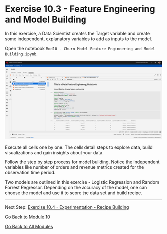# Exercise 10.3 - Feature Engineering and Model Building

In this exercise, a Data Scientist creates the Target variable and create some independent, explanatory variables to add as inputs to the model.

Open the notebook ``Mod10 - Churn Model Feature Engineering and Model Building.ipynb``.

![DSW](./images/dswchmfe.png)

Execute all cells one by one. The cells detail steps to explore data, build visualizations and gain insights about your data.

Follow the step by step process for model building. Notice the independent variables like number of orders and revenue metrics created for the observation time period.

Two models are outlined in this exercise - Logistic Regression and Random Forrest Regressor. Depending on the accuracy of the model, one can choose the model and use it to score the data set and build recipe.

---

Next Step: [Exercise 10.4 - Experimentation - Recipe Building](./ex4.md)

[Go Back to Module 10](./README.md)

[Go Back to All Modules](../../README.md)
